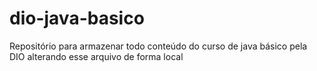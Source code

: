 # dio-java-basico
Repositório para armazenar todo conteúdo do curso de java básico pela DIO
alterando esse arquivo de forma local
